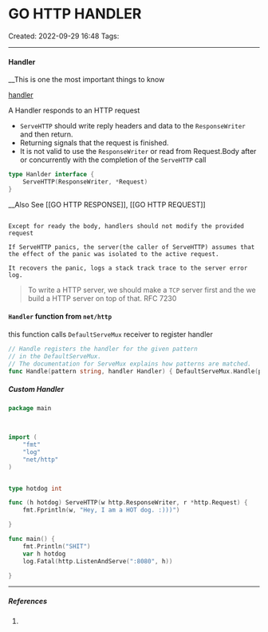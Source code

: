 # GO HTTP HANDLER
Created: 2022-09-29 16:48
Tags: 
____

#### Handler
__This is one the most important things to know


[handler](https://pkg.go.dev/net/http#Handler)

A Handler responds to an HTTP request

* `ServeHTTP` should write reply headers and data to the `ResponseWriter`
and then return.
* Returning signals that the request is finished.
* It is not valid to use the `ResponseWriter` or read from Request.Body after or concurrently with the completion of the `ServeHTTP` call
``` go
type Hanlder interface {
	ServeHTTP(ResponseWriter, *Request)
}
```

__Also See [[GO HTTP RESPONSE]], [[GO HTTP REQUEST]]

```ad-danger

Except for ready the body, handlers should not modify the provided request
```

```ad-danger
If ServeHTTP panics, the server(the caller of ServeHTTP) assumes that the effect of the panic was isolated to the active request.

It recovers the panic, logs a stack track trace to the server error log.

```

> To write a HTTP server, we should make a `TCP` server first and the we build a HTTP server on top of that.
RFC 7230


#### `Handler` function from `net/http`

this function calls `DefaultServeMux` receiver to register handler


```go
// Handle registers the handler for the given pattern
// in the DefaultServeMux.
// The documentation for ServeMux explains how patterns are matched.
func Handle(pattern string, handler Handler) { DefaultServeMux.Handle(pattern, handler) }

```



##### Custom Handler
```go
package main

  

import (
	"fmt"
	"log"
	"net/http"
)


type hotdog int

func (h hotdog) ServeHTTP(w http.ResponseWriter, r *http.Request) {
	fmt.Fprintln(w, "Hey, I am a HOT dog. :)))")

}

func main() {
	fmt.Println("SHIT")
	var h hotdog
	log.Fatal(http.ListenAndServe(":8080", h))

}

```



_____
##### References
1.

